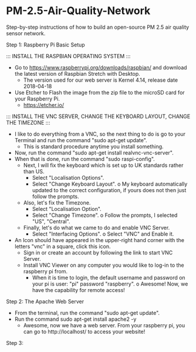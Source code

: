 # PM-2.5-Air-Quality-Network
Step-by-step instructions of how to build an open-source PM 2.5 air quality sensor network.

Step 1: Raspberry Pi Basic Setup
  
  ::: INSTALL THE RASPBIAN OPERATING SYSTEM :::
  - Go to https://www.raspberrypi.org/downloads/raspbian/ and download the latest version of Raspbian Stretch with Desktop.
    * The version used for our web server is Kernel 4.14, release date 2018-04-18
  - Use Etcher to Flash the image from the zip file to the microSD card for your Raspberry Pi.
    * https://etcher.io/
    
  ::: INSTALL THE VNC SERVER, CHANGE THE KEYBOARD LAYOUT, CHANGE THE TIMEZONE :::
  - I like to do everything from a VNC, so the next thing to do is go to your Terminal and run the command "sudo apt-get update".
    * This is standard procedure anytime you install something.
  - Now, run the command "sudo apt-get install realvnc-vnc-server".
  - When that is done, run the command "sudo raspi-config".
    * Next, I will fix the keyboard which is set up to UK standards rather than US.
      + Select "Localisation Options".
      + Select "Change Keyboard Layout".
        o My keyboard automatically updated to the correct configuration, if yours does not then just follow the prompts.
    * Also, let's fix the Timezone.
      + Select "Localisation Option".
      + Select "Change Timezone".
        o Follow the prompts, I selected "US", "Central".
    * Finally, let's do what we came to do and enable VNC Server.
      + Select "Interfacing Options".
        o Select "VNC" and Enable it.
  - An Icon should have appeared in the upper-right hand corner with the letters "vnc" in a square, click this icon.
    * Sign in or create an account by following the link to start VNC Server.
    * Install VNC Viewer on any computer you would like to log-in to the raspberry pi from.
      + When it is time to login, the default username and password on your pi is user: "pi" password "raspberry".
        o Awesome! Now, we have the capability for remote access!
        
Step 2: The Apache Web Server
  - From the terminal, run the command "sudo apt-get update".
  - Run the command sudo apt-get install apache2 -y
    * Awesome, now we have a web server.  From your raspberry pi, you can go to http://localhost/ to access your website!

Step 3: 

